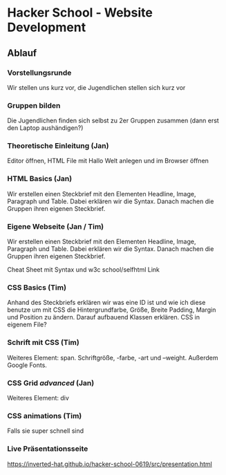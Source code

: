 # Hacker School - Website Development 

## Ablauf

### Vorstellungsrunde 
Wir stellen uns kurz vor, die Jugendlichen stellen sich kurz vor

### Gruppen bilden
Die Jugendlichen finden sich selbst zu 2er Gruppen zusammen (dann erst den Laptop aushändigen?)

### Theoretische Einleitung (Jan)
Editor öffnen, HTML File mit Hallo Welt anlegen und im Browser öffnen

### HTML Basics (Jan)
Wir erstellen einen Steckbrief mit den Elementen Headline, Image, Paragraph und Table. Dabei erklären wir die Syntax. Danach machen die Gruppen ihren eigenen Steckbrief.

### Eigene Webseite (Jan / Tim)
Wir erstellen einen Steckbrief mit den Elementen Headline, Image, Paragraph und Table. Dabei erklären wir die Syntax. Danach machen die Gruppen ihren eigenen Steckbrief.

Cheat Sheet mit Syntax und w3c school/selfhtml Link

### CSS Basics (Tim)
Anhand des Steckbriefs erklären wir was eine ID ist und wie ich diese benutze um mit CSS die Hintergrundfarbe, Größe, Breite Padding, Margin und Position zu ändern. Darauf aufbauend Klassen erklären. CSS in eigenem File?

### Schrift mit CSS (Tim)
Weiteres Element: span. Schriftgröße, -farbe, -art und –weight. Außerdem Google Fonts.

### CSS Grid *advanced* (Jan)
Weiteres Element: div

### CSS animations (Tim)
Falls sie super schnell sind

### Live Präsentationsseite
https://inverted-hat.github.io/hacker-school-0619/src/presentation.html